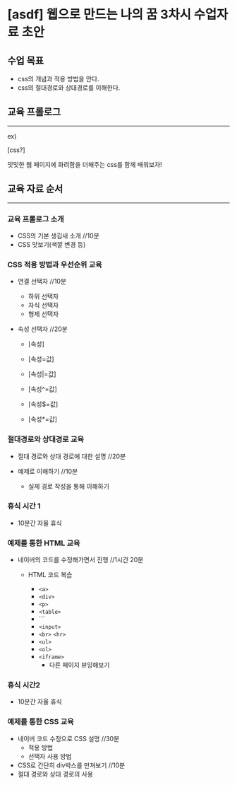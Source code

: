 # [asdf] 웹으로 만드는 나의 꿈 3차시 수업자료 초안

## 수업 목표
- css의 개념과 적용 방법을 안다.
- css의 절대경로와 상대경로를 이해한다.

## 교육 프롤로그
------------------

ex)

[css?]

밋밋한 웹 페이지에 화려함을 더해주는 css를 함께 배워보자!


## 교육 자료 순서
------------------

### 교육 프롤로그 소개

- CSS의 기본 생김새 소개   //10분
- CSS 맛보기(색깔 변경 등)

### CSS 적용 방법과 우선순위 교육

- 연결 선택자   //10분
  - 하위 선택자
  - 자식 선택자
  - 형제 선택자

- 속성 선택자   //20분
  - [속성]

  - [속성=값]

  - [속성|=값]

  - [속성^=값]

  - [속성$=값]

  - [속성*=값]


### 절대경로와 상대경로 교육

- 절대 경로와 상대 경로에 대한 설명   //20분

- 예제로 이해하기   //10분

  - 실제 경로 작성을 통해 이해하기


### 휴식 시간 1

* 10분간 자율 휴식



### 예제를 통한 HTML 교육

- 네이버의 코드를 수정해가면서 진행   //1시간 20분
  - HTML 코드 복습

    - `<a>`
    - `<div>`
    - `<p>`
    - `<table>`
    - ``<img>`
    - `<input>`
    - `<br>` `<hr>`
    - `<ul>`
    - `<ol>`
    - `<iframe>`
      - 다른 페이지 뷰잉해보기


### 휴식 시간2

- 10분간 자율 휴식



### 예제를 통한 CSS 교육

- 네이버 코드 수정으로 CSS 설명  //30분
  - 적용 방법
  - 선택자 사용 방법
-  CSS로 간단히 div박스를 만져보기 //10분
- 절대 경로와 상대 경로의 사용